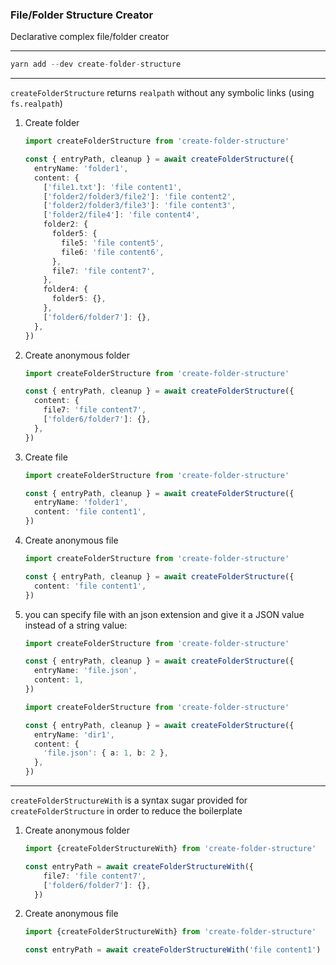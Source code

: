 ### File/Folder Structure Creator

Declarative complex file/folder creator

---

```typescript
yarn add --dev create-folder-structure
```

---

`createFolderStructure` returns `realpath` without any symbolic links (using `fs.realpath`)

1. Create folder

   ```typescript
   import createFolderStructure from 'create-folder-structure'

   const { entryPath, cleanup } = await createFolderStructure({
     entryName: 'folder1',
     content: {
       ['file1.txt']: 'file content1',
       ['folder2/folder3/file2']: 'file content2',
       ['folder2/folder3/file3']: 'file content3',
       ['folder2/file4']: 'file content4',
       folder2: {
         folder5: {
           file5: 'file content5',
           file6: 'file content6',
         },
         file7: 'file content7',
       },
       folder4: {
         folder5: {},
       },
       ['folder6/folder7']: {},
     },
   })
   ```

2. Create anonymous folder

   ```typescript
   import createFolderStructure from 'create-folder-structure'

   const { entryPath, cleanup } = await createFolderStructure({
     content: {
       file7: 'file content7',
       ['folder6/folder7']: {},
     },
   })
   ```

3. Create file

   ```typescript
   import createFolderStructure from 'create-folder-structure'

   const { entryPath, cleanup } = await createFolderStructure({
     entryName: 'folder1',
     content: 'file content1',
   })
   ```

4. Create anonymous file

   ```typescript
   import createFolderStructure from 'create-folder-structure'

   const { entryPath, cleanup } = await createFolderStructure({
     content: 'file content1',
   })
   ```

5. you can specify file with an json extension and give it a JSON value instead of a string value:

   ```typescript
   import createFolderStructure from 'create-folder-structure'

   const { entryPath, cleanup } = await createFolderStructure({
     entryName: 'file.json',
     content: 1,
   })
   ```

   ```typescript
   import createFolderStructure from 'create-folder-structure'

   const { entryPath, cleanup } = await createFolderStructure({
     entryName: 'dir1',
     content: {
       'file.json': { a: 1, b: 2 },
     },
   })
   ```

---

`createFolderStructureWith` is a syntax sugar provided for `createFolderStructure` in order to reduce the boilerplate


1. Create anonymous folder

   ```typescript
   import {createFolderStructureWith} from 'create-folder-structure'

   const entryPath = await createFolderStructureWith({
       file7: 'file content7',
       ['folder6/folder7']: {},
     })
   ```

2. Create anonymous file

   ```typescript
   import {createFolderStructureWith} from 'create-folder-structure'

   const entryPath = await createFolderStructureWith('file content1')
   ```

